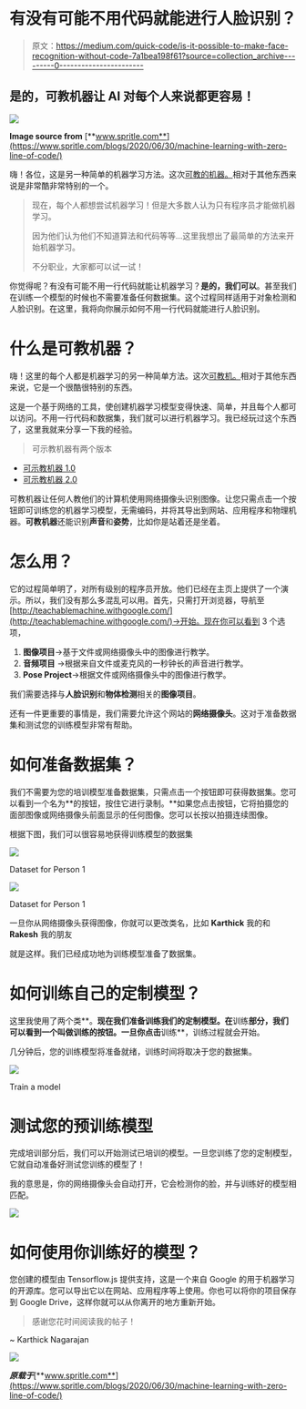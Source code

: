 # 有没有可能不用代码就能进行人脸识别？

> 原文：<https://medium.com/quick-code/is-it-possible-to-make-face-recognition-without-code-7a1bea198f61?source=collection_archive---------0----------------------->

## 是的，可教机器让 AI 对每个人来说都更容易！

![](img/90a4e2c8a580ec4c276cb78a581e4abd.png)

**Image source from** [**www.spritle.com**](https://www.spritle.com/blogs/2020/06/30/machine-learning-with-zero-line-of-code/)

嗨！各位，这是另一种简单的机器学习方法。这次[可教的机器。](https://teachablemachine.withgoogle.com/)相对于其他东西来说是非常酷非常特别的一个。

> 现在，每个人都想尝试机器学习！但是大多数人认为只有程序员才能做机器学习。
> 
> 因为他们认为他们不知道算法和代码等等…这里我想出了最简单的方法来开始机器学习。
> 
> 不分职业，大家都可以试一试！

你觉得呢？有没有可能不用一行代码就能让机器学习？**是的，我们可以**。甚至我们在训练一个模型的时候也不需要准备任何数据集。这个过程同样适用于对象检测和人脸识别。在这里，我将向你展示如何不用一行代码就能进行人脸识别。

# 什么是可教机器？

嗨！这里的每个人都是机器学习的另一种简单方法。这次[可教机。](https://teachablemachine.withgoogle.com/)相对于其他东西来说，它是一个很酷很特别的东西。

这是一个基于网络的工具，使创建机器学习模型变得快速、简单，并且每个人都可以访问。不用一行代码和数据集，我们就可以进行机器学习。我已经玩过这个东西了，这里我就来分享一下我的经验。

> 可示教机器有两个版本

*   [可示教机器 1.0](https://teachablemachine.withgoogle.com/v1/)
*   [可示教机器 2.0](http://teachablemachine.withgoogle.com/)

可教机器让任何人教他们的计算机使用网络摄像头识别图像。让您只需点击一个按钮即可训练您的机器学习模型，无需编码，并将其导出到网站、应用程序和物理机器。**可教机器**还能识别**声音**和**姿势**，比如你是站着还是坐着。

# 怎么用？

它的过程简单明了，对所有级别的程序员开放。他们已经在主页上提供了一个演示。所以，我们没有那么多混乱可以用。首先，只需打开浏览器，导航至[http://teachablemachine.withgoogle.com/](http://teachablemachine.withgoogle.com/)→开始。现在你可以看到 3 个选项，

1.  **图像项目**→基于文件或网络摄像头中的图像进行教学。
2.  **音频项目** →根据来自文件或麦克风的一秒钟长的声音进行教学。
3.  **Pose Project**→根据文件或网络摄像头中的图像进行教学。

我们需要选择与**人脸识别**和**物体检测**相关的**图像项目**。

还有一件更重要的事情是，我们需要允许这个网站的**网络摄像头**。这对于准备数据集和测试您的训练模型非常有帮助。

# 如何准备数据集？

我们不需要为您的培训模型准备数据集，只需点击一个按钮即可获得数据集。您可以看到一个名为**的按钮，按住它进行录制。**如果您点击按钮，它将拍摄您的面部图像或网络摄像头前面显示的任何图像。您可以长按以拍摄连续图像。

根据下图，我们可以很容易地获得训练模型的数据集

![](img/d329a80fa0934b2149e41f7deef8b564.png)

Dataset for Person 1

![](img/ac360cd209997ec26f5fea33a1533ca2.png)

Dataset for Person 1

一旦你从网络摄像头获得图像，你就可以更改类名，比如 **Karthick** 我的和 **Rakesh** 我的朋友

就是这样。我们已经成功地为训练模型准备了数据集。

# 如何训练自己的定制模型？

这里我使用了两个类**。**现在我们准备训练我们的定制模型。在**训练**部分，我们可以看到一个叫做训练的按钮。一旦你点击**训练**，训练过程就会开始。

几分钟后，您的训练模型将准备就绪，训练时间将取决于您的数据集。

![](img/abc8adcae925fe811af31eb7e920ccb2.png)

Train a model

# 测试您的预训练模型

完成培训部分后，我们可以开始测试已培训的模型。一旦您训练了您的定制模型，它就自动准备好测试您训练的模型了！

我的意思是，你的网络摄像头会自动打开，它会检测你的脸，并与训练好的模型相匹配。

![](img/3510f2d5eeb2388bb56c1d7b106d14ef.png)

# 如何使用你训练好的模型？

您创建的模型由 Tensorflow.js 提供支持，这是一个来自 Google 的用于机器学习的开源库。您可以导出它以在网站、应用程序等上使用。你也可以将你的项目保存到 Google Drive，这样你就可以从你离开的地方重新开始。

> 感谢您花时间阅读我的帖子！

~ Karthick Nagarajan

![](img/cf25f2755c9cc2d8758763794aac1091.png)

***原载于***[**www.spritle.com**](https://www.spritle.com/blogs/2020/06/30/machine-learning-with-zero-line-of-code/)